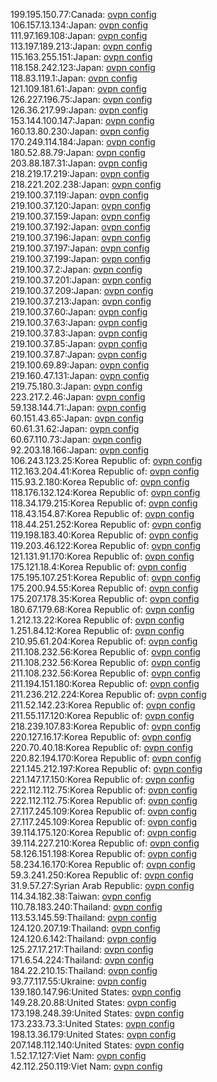 199.195.150.77:Canada: [ovpn config](vpn/199_195_150_77.ovpn)  
106.157.13.134:Japan: [ovpn config](vpn/106_157_13_134.ovpn)  
111.97.169.108:Japan: [ovpn config](vpn/111_97_169_108.ovpn)  
113.197.189.213:Japan: [ovpn config](vpn/113_197_189_213.ovpn)  
115.163.255.151:Japan: [ovpn config](vpn/115_163_255_151.ovpn)  
118.158.242.123:Japan: [ovpn config](vpn/118_158_242_123.ovpn)  
118.83.119.1:Japan: [ovpn config](vpn/118_83_119_1.ovpn)  
121.109.181.61:Japan: [ovpn config](vpn/121_109_181_61.ovpn)  
126.227.196.75:Japan: [ovpn config](vpn/126_227_196_75.ovpn)  
126.36.217.99:Japan: [ovpn config](vpn/126_36_217_99.ovpn)  
153.144.100.147:Japan: [ovpn config](vpn/153_144_100_147.ovpn)  
160.13.80.230:Japan: [ovpn config](vpn/160_13_80_230.ovpn)  
170.249.114.184:Japan: [ovpn config](vpn/170_249_114_184.ovpn)  
180.52.88.79:Japan: [ovpn config](vpn/180_52_88_79.ovpn)  
203.88.187.31:Japan: [ovpn config](vpn/203_88_187_31.ovpn)  
218.219.17.219:Japan: [ovpn config](vpn/218_219_17_219.ovpn)  
218.221.202.238:Japan: [ovpn config](vpn/218_221_202_238.ovpn)  
219.100.37.119:Japan: [ovpn config](vpn/219_100_37_119.ovpn)  
219.100.37.120:Japan: [ovpn config](vpn/219_100_37_120.ovpn)  
219.100.37.159:Japan: [ovpn config](vpn/219_100_37_159.ovpn)  
219.100.37.192:Japan: [ovpn config](vpn/219_100_37_192.ovpn)  
219.100.37.196:Japan: [ovpn config](vpn/219_100_37_196.ovpn)  
219.100.37.197:Japan: [ovpn config](vpn/219_100_37_197.ovpn)  
219.100.37.199:Japan: [ovpn config](vpn/219_100_37_199.ovpn)  
219.100.37.2:Japan: [ovpn config](vpn/219_100_37_2.ovpn)  
219.100.37.201:Japan: [ovpn config](vpn/219_100_37_201.ovpn)  
219.100.37.209:Japan: [ovpn config](vpn/219_100_37_209.ovpn)  
219.100.37.213:Japan: [ovpn config](vpn/219_100_37_213.ovpn)  
219.100.37.60:Japan: [ovpn config](vpn/219_100_37_60.ovpn)  
219.100.37.63:Japan: [ovpn config](vpn/219_100_37_63.ovpn)  
219.100.37.83:Japan: [ovpn config](vpn/219_100_37_83.ovpn)  
219.100.37.85:Japan: [ovpn config](vpn/219_100_37_85.ovpn)  
219.100.37.87:Japan: [ovpn config](vpn/219_100_37_87.ovpn)  
219.100.69.89:Japan: [ovpn config](vpn/219_100_69_89.ovpn)  
219.160.47.131:Japan: [ovpn config](vpn/219_160_47_131.ovpn)  
219.75.180.3:Japan: [ovpn config](vpn/219_75_180_3.ovpn)  
223.217.2.46:Japan: [ovpn config](vpn/223_217_2_46.ovpn)  
59.138.144.71:Japan: [ovpn config](vpn/59_138_144_71.ovpn)  
60.151.43.65:Japan: [ovpn config](vpn/60_151_43_65.ovpn)  
60.61.31.62:Japan: [ovpn config](vpn/60_61_31_62.ovpn)  
60.67.110.73:Japan: [ovpn config](vpn/60_67_110_73.ovpn)  
92.203.18.166:Japan: [ovpn config](vpn/92_203_18_166.ovpn)  
106.243.123.25:Korea Republic of: [ovpn config](vpn/106_243_123_25.ovpn)  
112.163.204.41:Korea Republic of: [ovpn config](vpn/112_163_204_41.ovpn)  
115.93.2.180:Korea Republic of: [ovpn config](vpn/115_93_2_180.ovpn)  
118.176.132.124:Korea Republic of: [ovpn config](vpn/118_176_132_124.ovpn)  
118.34.179.215:Korea Republic of: [ovpn config](vpn/118_34_179_215.ovpn)  
118.43.154.87:Korea Republic of: [ovpn config](vpn/118_43_154_87.ovpn)  
118.44.251.252:Korea Republic of: [ovpn config](vpn/118_44_251_252.ovpn)  
119.198.183.40:Korea Republic of: [ovpn config](vpn/119_198_183_40.ovpn)  
119.203.46.122:Korea Republic of: [ovpn config](vpn/119_203_46_122.ovpn)  
121.131.91.170:Korea Republic of: [ovpn config](vpn/121_131_91_170.ovpn)  
175.121.18.4:Korea Republic of: [ovpn config](vpn/175_121_18_4.ovpn)  
175.195.107.251:Korea Republic of: [ovpn config](vpn/175_195_107_251.ovpn)  
175.200.94.55:Korea Republic of: [ovpn config](vpn/175_200_94_55.ovpn)  
175.207.178.35:Korea Republic of: [ovpn config](vpn/175_207_178_35.ovpn)  
180.67.179.68:Korea Republic of: [ovpn config](vpn/180_67_179_68.ovpn)  
1.212.13.22:Korea Republic of: [ovpn config](vpn/1_212_13_22.ovpn)  
1.251.84.12:Korea Republic of: [ovpn config](vpn/1_251_84_12.ovpn)  
210.95.61.204:Korea Republic of: [ovpn config](vpn/210_95_61_204.ovpn)  
211.108.232.56:Korea Republic of: [ovpn config](vpn/211_108_232_56.ovpn)  
211.108.232.56:Korea Republic of: [ovpn config](vpn/211_108_232_56.ovpn)  
211.108.232.56:Korea Republic of: [ovpn config](vpn/211_108_232_56.ovpn)  
211.194.151.180:Korea Republic of: [ovpn config](vpn/211_194_151_180.ovpn)  
211.236.212.224:Korea Republic of: [ovpn config](vpn/211_236_212_224.ovpn)  
211.52.142.23:Korea Republic of: [ovpn config](vpn/211_52_142_23.ovpn)  
211.55.117.120:Korea Republic of: [ovpn config](vpn/211_55_117_120.ovpn)  
218.239.107.83:Korea Republic of: [ovpn config](vpn/218_239_107_83.ovpn)  
220.127.16.17:Korea Republic of: [ovpn config](vpn/220_127_16_17.ovpn)  
220.70.40.18:Korea Republic of: [ovpn config](vpn/220_70_40_18.ovpn)  
220.82.194.170:Korea Republic of: [ovpn config](vpn/220_82_194_170.ovpn)  
221.145.212.197:Korea Republic of: [ovpn config](vpn/221_145_212_197.ovpn)  
221.147.17.150:Korea Republic of: [ovpn config](vpn/221_147_17_150.ovpn)  
222.112.112.75:Korea Republic of: [ovpn config](vpn/222_112_112_75.ovpn)  
222.112.112.75:Korea Republic of: [ovpn config](vpn/222_112_112_75.ovpn)  
27.117.245.109:Korea Republic of: [ovpn config](vpn/27_117_245_109.ovpn)  
27.117.245.109:Korea Republic of: [ovpn config](vpn/27_117_245_109.ovpn)  
39.114.175.120:Korea Republic of: [ovpn config](vpn/39_114_175_120.ovpn)  
39.114.227.210:Korea Republic of: [ovpn config](vpn/39_114_227_210.ovpn)  
58.126.151.198:Korea Republic of: [ovpn config](vpn/58_126_151_198.ovpn)  
58.234.16.170:Korea Republic of: [ovpn config](vpn/58_234_16_170.ovpn)  
59.3.241.250:Korea Republic of: [ovpn config](vpn/59_3_241_250.ovpn)  
31.9.57.27:Syrian Arab Republic: [ovpn config](vpn/31_9_57_27.ovpn)  
114.34.182.38:Taiwan: [ovpn config](vpn/114_34_182_38.ovpn)  
110.78.183.240:Thailand: [ovpn config](vpn/110_78_183_240.ovpn)  
113.53.145.59:Thailand: [ovpn config](vpn/113_53_145_59.ovpn)  
124.120.207.19:Thailand: [ovpn config](vpn/124_120_207_19.ovpn)  
124.120.6.142:Thailand: [ovpn config](vpn/124_120_6_142.ovpn)  
125.27.17.217:Thailand: [ovpn config](vpn/125_27_17_217.ovpn)  
171.6.54.224:Thailand: [ovpn config](vpn/171_6_54_224.ovpn)  
184.22.210.15:Thailand: [ovpn config](vpn/184_22_210_15.ovpn)  
93.77.117.55:Ukraine: [ovpn config](vpn/93_77_117_55.ovpn)  
139.180.147.96:United States: [ovpn config](vpn/139_180_147_96.ovpn)  
149.28.20.88:United States: [ovpn config](vpn/149_28_20_88.ovpn)  
173.198.248.39:United States: [ovpn config](vpn/173_198_248_39.ovpn)  
173.233.73.3:United States: [ovpn config](vpn/173_233_73_3.ovpn)  
198.13.36.179:United States: [ovpn config](vpn/198_13_36_179.ovpn)  
207.148.112.140:United States: [ovpn config](vpn/207_148_112_140.ovpn)  
1.52.17.127:Viet Nam: [ovpn config](vpn/1_52_17_127.ovpn)  
42.112.250.119:Viet Nam: [ovpn config](vpn/42_112_250_119.ovpn)  
